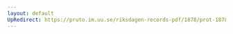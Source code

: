 ```yaml
---
layout: default
UpRedirect: https://pruto.im.uu.se/riksdagen-records-pdf/1878/prot-1878--fk--004/prot-1878--fk--004_017.pdf
---
```

